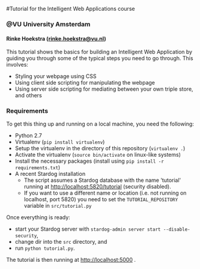 #Tutorial for the Intelligent Web Applications course 
### @VU University Amsterdam
#### Rinke Hoekstra (<rinke.hoekstra@vu.nl>)

This tutorial shows the basics for building an Intelligent Web Application by guiding you through some of the typical steps you need to go through. This involves:

* Styling your webpage using CSS
* Using client side scripting for manipulating the webpage
* Using server side scripting for mediating between your own triple store, and others

### Requirements

To get this thing up and running on a local machine, you need the following:

* Python 2.7
* Virtualenv (`pip install virtualenv`)
* Setup the virtualenv in the directory of this repository (`virtualenv .`)
* Activate the virtualenv (`source bin/activate` on linux-like systems)
* Install the necessary packages (install using `pip install -r requirements.txt`)
* A recent Stardog installation
	* The script assumes a Stardog database with the name 'tutorial' running at <http://localhost:5820/tutorial> (security disabled).
	* If you want to use a different name or location (i.e. not running on localhost, port 5820) you need to set the `TUTORIAL_REPOSITORY` variable in `src/tutorial.py`

Once everything is ready:

* start your Stardog server with `stardog-admin server start --disable-security`, 
* change dir into the `src` directory, and 
* run `python tutorial.py`.

The tutorial is then running at <http://localhost:5000> .

